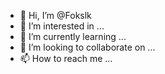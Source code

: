 - 👋 Hi, I’m @Fokslk
- 👀 I’m interested in ...
- 🌱 I’m currently learning ...
- 💞️ I’m looking to collaborate on ...
- 📫 How to reach me ...

<!---
Fokslk/Fokslk is a ✨ special ✨ repository because its `README.md` (this file) appears on your GitHub profile.
You can click the Preview link to take a look at your changes.
--->

